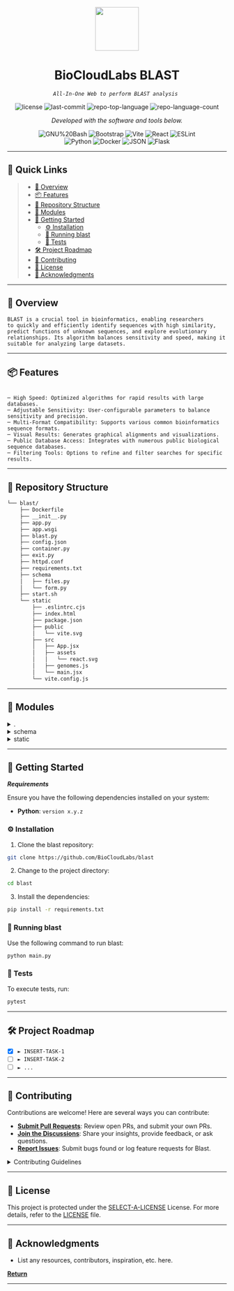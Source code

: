 <p align="center">
  <img src="https://cdn-icons-png.flaticon.com/512/6295/6295417.png" width="100" />
</p>
<p align="center">
    <h1 align="center">BioCloudLabs BLAST</h1>
</p>
<p align="center">
    <em><code>All-In-One Web to perform BLAST analysis </code></em>
</p>
<p align="center">
	<img src="https://img.shields.io/github/license/BioCloudLabs/blast?style=flat&color=0080ff" alt="license">
	<img src="https://img.shields.io/github/last-commit/BioCloudLabs/blast?style=flat&logo=git&logoColor=white&color=0080ff" alt="last-commit">
	<img src="https://img.shields.io/github/languages/top/BioCloudLabs/blast?style=flat&color=0080ff" alt="repo-top-language">
	<img src="https://img.shields.io/github/languages/count/BioCloudLabs/blast?style=flat&color=0080ff" alt="repo-language-count">
<p>
<p align="center">
		<em>Developed with the software and tools below.</em>
</p>
<p align="center">
	<img src="https://img.shields.io/badge/GNU%20Bash-4EAA25.svg?style=flat&logo=GNU-Bash&logoColor=white" alt="GNU%20Bash">
	<img src="https://img.shields.io/badge/Bootstrap-7952B3.svg?style=flat&logo=Bootstrap&logoColor=white" alt="Bootstrap">
	<img src="https://img.shields.io/badge/Vite-646CFF.svg?style=flat&logo=Vite&logoColor=white" alt="Vite">
	<img src="https://img.shields.io/badge/React-61DAFB.svg?style=flat&logo=React&logoColor=black" alt="React">
	<img src="https://img.shields.io/badge/ESLint-4B32C3.svg?style=flat&logo=ESLint&logoColor=white" alt="ESLint">
	<br>
	<img src="https://img.shields.io/badge/Python-3776AB.svg?style=flat&logo=Python&logoColor=white" alt="Python">
	<img src="https://img.shields.io/badge/Docker-2496ED.svg?style=flat&logo=Docker&logoColor=white" alt="Docker">
	<img src="https://img.shields.io/badge/JSON-000000.svg?style=flat&logo=JSON&logoColor=white" alt="JSON">
	<img src="https://img.shields.io/badge/Flask-000000.svg?style=flat&logo=Flask&logoColor=white" alt="Flask">
</p>
<hr>

## 🔗 Quick Links

> - [📍 Overview](#-overview)
> - [📦 Features](#-features)
> - [📂 Repository Structure](#-repository-structure)
> - [🧩 Modules](#-modules)
> - [🚀 Getting Started](#-getting-started)
>   - [⚙️ Installation](#️-installation)
>   - [🤖 Running blast](#-running-blast)
>   - [🧪 Tests](#-tests)
> - [🛠 Project Roadmap](#-project-roadmap)
> - [🤝 Contributing](#-contributing)
> - [📄 License](#-license)
> - [👏 Acknowledgments](#-acknowledgments)

---

## 📍 Overview

<code>BLAST is a crucial tool in bioinformatics, enabling researchers to quickly and efficiently identify sequences with high similarity, predict functions of unknown sequences, and explore evolutionary relationships. Its algorithm balances sensitivity and speed, making it suitable for analyzing large datasets.</code>

---

## 📦 Features

<code>
─ High Speed: Optimized algorithms for rapid results with large databases.
─ Adjustable Sensitivity: User-configurable parameters to balance sensitivity and precision.
─ Multi-Format Compatibility: Supports various common bioinformatics sequence formats.
─ Visual Results: Generates graphical alignments and visualizations.
─ Public Database Access: Integrates with numerous public biological sequence databases.
─ Filtering Tools: Options to refine and filter searches for specific results.
</code>

---

## 📂 Repository Structure

```sh
└── blast/
    ├── Dockerfile
    ├── __init__.py
    ├── app.py
    ├── app.wsgi
    ├── blast.py
    ├── config.json
    ├── container.py
    ├── exit.py
    ├── httpd.conf
    ├── requirements.txt
    ├── schema
    │   ├── files.py
    │   └── form.py
    ├── start.sh
    └── static
        ├── .eslintrc.cjs
        ├── index.html
        ├── package.json
        ├── public
        │   └── vite.svg
        ├── src
        │   ├── App.jsx
        │   ├── assets
        │   │   └── react.svg
        │   ├── genomes.js
        │   └── main.jsx
        └── vite.config.js
```

---

## 🧩 Modules

<details closed><summary>.</summary>

| File                                                                                   | Summary                         |
| ---                                                                                    | ---                             |
| [config.json](https://github.com/BioCloudLabs/blast/blob/master/config.json)           | <code>Configuration file containing settings and parameters for the application.</code> |
| [Dockerfile](https://github.com/BioCloudLabs/blast/blob/master/Dockerfile)             | <code>Instructions to build a Docker image for the application.</code> |
| [start.sh](https://github.com/BioCloudLabs/blast/blob/master/start.sh)                 | <code>Shell script to start the application.</code> |
| [exit.py](https://github.com/BioCloudLabs/blast/blob/master/exit.py)                   | <code>Python script to handle application shutdown or cleanup processes.</code> |
| [httpd.conf](https://github.com/BioCloudLabs/blast/blob/master/httpd.conf)             | <code>Configuration file for the Apache HTTP Server.</code> |
| [blast.py](https://github.com/BioCloudLabs/blast/blob/master/blast.py)                 | <code>Main application logic implemented in Python.</code> |
| [app.wsgi](https://github.com/BioCloudLabs/blast/blob/master/app.wsgi)                 | <code>WSGI entry point for serving the Python application.</code> |
| [requirements.txt](https://github.com/BioCloudLabs/blast/blob/master/requirements.txt) | <code>List of Python dependencies required by the application.</code> |
| [app.py](https://github.com/BioCloudLabs/blast/blob/master/app.py)                     | <code>Python script defining the web application and routes.</code> |
| [container.py](https://github.com/BioCloudLabs/blast/blob/master/container.py)         | <code>Python script managing container-specific logic or interactions.</code> |

</details>

<details closed><summary>schema</summary>

| File                                                                          | Summary                         |
| ---                                                                           | ---                             |
| [files.py](https://github.com/BioCloudLabs/blast/blob/master/schema/files.py) | <code>► INSERT-TEXT-HERE</code> |
| [form.py](https://github.com/BioCloudLabs/blast/blob/master/schema/form.py)   | <code>► INSERT-TEXT-HERE</code> |

</details>

<details closed><summary>static</summary>

| File                                                                                  | Summary                         |
| ---                                                                                   | ---                             |
| [package.json](https://github.com/BioCloudLabs/blast/blob/master/static/package.json) | <code>► INSERT-TEXT-HERE</code> |

</details>

---

## 🚀 Getting Started

***Requirements***

Ensure you have the following dependencies installed on your system:

* **Python**: `version x.y.z`

### ⚙️ Installation

1. Clone the blast repository:

```sh
git clone https://github.com/BioCloudLabs/blast
```

2. Change to the project directory:

```sh
cd blast
```

3. Install the dependencies:

```sh
pip install -r requirements.txt
```

### 🤖 Running blast

Use the following command to run blast:

```sh
python main.py
```

### 🧪 Tests

To execute tests, run:

```sh
pytest
```

---

## 🛠 Project Roadmap

- [X] `► INSERT-TASK-1`
- [ ] `► INSERT-TASK-2`
- [ ] `► ...`

---

## 🤝 Contributing

Contributions are welcome! Here are several ways you can contribute:

- **[Submit Pull Requests](https://github.com/BioCloudLabs/blast/blob/main/CONTRIBUTING.md)**: Review open PRs, and submit your own PRs.
- **[Join the Discussions](https://github.com/BioCloudLabs/blast/discussions)**: Share your insights, provide feedback, or ask questions.
- **[Report Issues](https://github.com/BioCloudLabs/blast/issues)**: Submit bugs found or log feature requests for Blast.

<details closed>
    <summary>Contributing Guidelines</summary>

1. **Fork the Repository**: Start by forking the project repository to your GitHub account.
2. **Clone Locally**: Clone the forked repository to your local machine using a Git client.
   ```sh
   git clone https://github.com/BioCloudLabs/blast
   ```
3. **Create a New Branch**: Always work on a new branch, giving it a descriptive name.
   ```sh
   git checkout -b new-feature-x
   ```
4. **Make Your Changes**: Develop and test your changes locally.
5. **Commit Your Changes**: Commit with a clear message describing your updates.
   ```sh
   git commit -m 'Implemented new feature x.'
   ```
6. **Push to GitHub**: Push the changes to your forked repository.
   ```sh
   git push origin new-feature-x
   ```
7. **Submit a Pull Request**: Create a PR against the original project repository. Clearly describe the changes and their motivations.

Once your PR is reviewed and approved, it will be merged into the main branch.

</details>

---

## 📄 License

This project is protected under the [SELECT-A-LICENSE](https://choosealicense.com/licenses) License. For more details, refer to the [LICENSE](https://choosealicense.com/licenses/) file.

---

## 👏 Acknowledgments

- List any resources, contributors, inspiration, etc. here.

[**Return**](#-quick-links)

---
